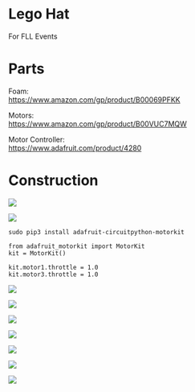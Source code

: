 # Lego Hat
For FLL Events

# Parts

Foam:<br>
https://www.amazon.com/gp/product/B00069PFKK

Motors:<br>
https://www.amazon.com/gp/product/B00VUC7MQW

Motor Controller:<br>
https://www.adafruit.com/product/4280

# Construction

![](art/hat-foam1.jpg)

![](art/hat-foam2.jpg)

```
sudo pip3 install adafruit-circuitpython-motorkit

from adafruit_motorkit import MotorKit
kit = MotorKit()

kit.motor1.throttle = 1.0
kit.motor3.throttle = 1.0

```

![](art/Figure1_Schematic.jpg)

![](art/side.jpg)

![](art/top.jpg)

![](art/radar.jpg)

![](art/game.jpg)

![](art/motors.jpg)

![](art/gears.jpg)